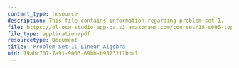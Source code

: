 ```yaml
---
content_type: resource
description: This file contains information regarding problem set 1.
file: https://ol-ocw-studio-app-qa.s3.amazonaws.com/courses/18-s096-topics-in-mathematics-with-applications-in-finance-fall-2013/79abc7077a91900369bbb9823211bba1_MIT18_S096F13_pset1.pdf
file_type: application/pdf
resourcetype: Document
title: 'Problem Set 1: Linear Algebra'
uid: 79abc707-7a91-9003-69bb-b9823211bba1
---
```

